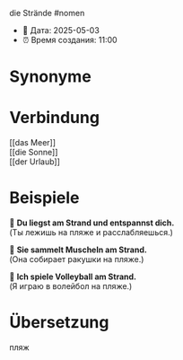 die Strände
#nomen
- 📍 Дата: 2025-05-03
- ⏰ Время создания: 11:00
# Synonyme

# Verbindung 
[[das Meer]]  
[[die Sonne]]  
[[der Urlaub]]
# Beispiele
🔹 **Du liegst am Strand und entspannst dich.**  
(Ты лежишь на пляже и расслабляешься.)

🔹 **Sie sammelt Muscheln am Strand.**  
(Она собирает ракушки на пляже.)

🔹 **Ich spiele Volleyball am Strand.**  
(Я играю в волейбол на пляже.)
# Übersetzung
пляж